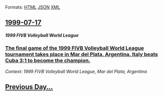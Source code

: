 
Formats: [HTML](1999/07/17/index.html)  [JSON](1999/07/17/index.json)  [XML](1999/07/17/index.xml)  

## [1999-07-17](/news/1999/07/17/index.md)

##### 1999 FIVB Volleyball World League
### [ The final game of the 1999 FIVB Volleyball World League tournament takes place in Mar del Plata, Argentina. Italy beats Cuba 3:1 to become the champion. ](/news/1999/07/17/the-final-game-of-the-1999-fivb-volleyball-world-league-tournament-takes-place-in-mar-del-plata-argentina-italy-beats-cuba-3-1-to-become.md)
_Context: 1999 FIVB Volleyball World League, Mar del Plata, Argentina_

## [Previous Day...](/news/1999/07/16/index.md)


